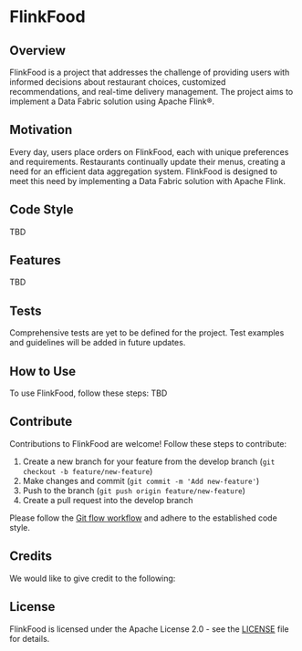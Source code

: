 # FlinkFood

## Overview

FlinkFood is a project that addresses the challenge of providing users with informed decisions about restaurant choices, customized recommendations, and real-time delivery management. The project aims to implement a Data Fabric solution using Apache Flink®.

## Motivation

Every day, users place orders on FlinkFood, each with unique preferences and requirements. Restaurants continually update their menus, creating a need for an efficient data aggregation system. FlinkFood is designed to meet this need by implementing a Data Fabric solution with Apache Flink.

## Code Style
TBD

## Features
TBD

## Tests

Comprehensive tests are yet to be defined for the project. Test examples and guidelines will be added in future updates.

## How to Use

To use FlinkFood, follow these steps:
TBD

## Contribute

Contributions to FlinkFood are welcome! Follow these steps to contribute:

1. Create a new branch for your feature from the develop branch (`git checkout -b feature/new-feature`)
2. Make changes and commit (`git commit -m 'Add new-feature'`)
3. Push to the branch (`git push origin feature/new-feature`)
4. Create a pull request into the develop branch

Please follow the [Git flow workflow](https://www.gitkraken.com/learn/git/git-flow) and adhere to the established code style.

## Credits

We would like to give credit to the following:


## License

FlinkFood is licensed under the Apache License 2.0 - see the [LICENSE](LICENSE) file for details.

